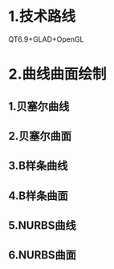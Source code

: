 # 1.技术路线
QT6.9+GLAD+OpenGL

# 2.曲线曲面绘制

## 1.贝塞尔曲线
## 2.贝塞尔曲面  
## 3.B样条曲线
## 4.B样条曲面
## 5.NURBS曲线
## 6.NURBS曲面
